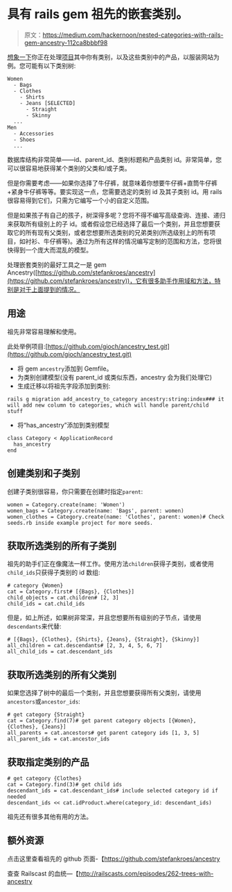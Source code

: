 # 具有 rails gem 祖先的嵌套类别。

> 原文：<https://medium.com/hackernoon/nested-categories-with-rails-gem-ancestry-112ca8bbbf98>

[想象一下](https://hackernoon.com/tagged/imagine)你正在处理[项目](https://hackernoon.com/tagged/project)其中你有类别，以及这些类别中的产品，以服装网站为例。您可能有以下类别树:

```
Women
  - Bags
  - Clothes
    - Shirts
    - Jeans [SELECTED]
      - Straight
      - Skinny
  ...
Men
  - Accessories
  - Shoes
  ...
```

数据库结构非常简单——id、parent_id、类别标题和产品类别 id。非常简单，您可以很容易地获得某个类别的父类和/或子类。

但是你需要考虑——如果你选择了牛仔裤，就意味着你想要牛仔裤+直筒牛仔裤+紧身牛仔裤等等。要实现这一点，您需要选定的类别 id 及其子类别 id。用 rails 很容易得到它们，只需为它编写一个小的自定义范围。

但是如果孩子有自己的孩子，树深得多呢？您将不得不编写高级查询、连接、递归来获取所有级别上的子 id。或者假设您已经选择了最后一个类别，并且您想要获取它的所有现有父类别，或者您想要所选类别的兄弟类别(所选级别上的所有项目，如衬衫、牛仔裤等)。通过为所有这样的情况编写定制的范围和方法，您将很快得到一个庞大而混乱的模型。

处理嵌套类别的最好工具之一是 gem Ancestry([https://github.com/stefankroes/ancestry](https://github.com/stefankroes/ancestry))，它有很多助手作用域和方法，特别是对于上面提到的情况。

## **用途**

祖先非常容易理解和使用。

此处举例项目:[https://github.com/gioch/ancestry_test.git](https://github.com/gioch/ancestry_test.git)

*   将 gem `ancestry`添加到 Gemfile。
*   为类别创建模型(没有 parent_id 或类似东西，ancestry 会为我们处理它)
*   生成迁移以将祖先字段添加到类别:

```
rails g migration add_ancestry_to_category ancestry:string:index### it will add new column to categories, which will handle parent/child stuff
```

*   将“has_ancestry”添加到类别模型

```
class Category < ApplicationRecord
  has_ancestry
end
```

## 创建类别和子类别

创建子类别很容易，你只需要在创建时指定`parent`:

```
women = Category.create(name: 'Women')
women_bags = Category.create(name: 'Bags', parent: women)
women_clothes = Category.create(name: 'Clothes', parent: women)# Check seeds.rb inside example project for more seeds.
```

## 获取所选类别的所有子类别

祖先的助手们正在像魔法一样工作。使用方法`children`获得子类别，或者使用`child_ids`只获得子类别的 id 数组:

```
# category {Women}
cat = Category.first# [{Bags}, {Clothes}]
child_objects = cat.children# [2, 3]
child_ids = cat.child_ids
```

但是，如上所述，如果树非常深，并且您想要所有级别的子节点，请使用`descendants`来代替:

```
# [{Bags}, {Clothes}, {Shirts}, {Jeans}, {Straight}, {Skinny}]
all_children = cat.descendants# [2, 3, 4, 5, 6, 7]
all_child_ids = cat.descendant_ids
```

## 获取所选类别的所有父类别

如果您选择了树中的最后一个类别，并且您想要获得所有父类别，请使用`ancestors`或`ancestor_ids`:

```
# get category {Straight}
cat = Category.find(7)# get parent category objects [{Women}, {Clothes}, {Jeans}]
all_parents = cat.ancestors# get parent category ids [1, 3, 5]
all_parent_ids = cat.ancestor_ids
```

## **获取指定类别的产品**

```
# get category {Clothes}
cat = Category.find(3)# get child ids
descendant_ids = cat.descendant_ids# include selected category id if needed
descendant_ids << cat.idProduct.where(category_id: descendant_ids)
```

祖先还有很多其他有用的方法。

## 额外资源

点击这里查看祖先的 github 页面-【https://github.com/stefankroes/ancestry 

查查 Railscast 的血统—【http://railscasts.com/episodes/262-trees-with-ancestry 